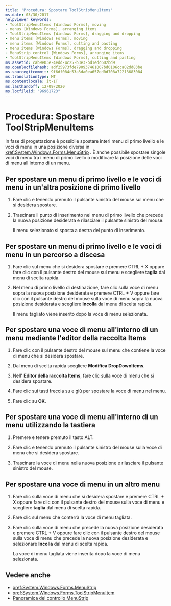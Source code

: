 ```yaml
---
title: 'Procedura: Spostare ToolStripMenuItems'
ms.date: 03/30/2017
helpviewer_keywords:
- ToolStripMenuItems [Windows Forms], moving
- menus [Windows Forms], arranging items
- ToolStripMenuItems [Windows Forms], dragging and dropping
- menu items [Windows Forms], moving
- menu items [Windows Forms], cutting and pasting
- menu items [Windows Forms], dragging and dropping
- MenuStrip control [Windows Forms], arranging items
- ToolStripMenuItems [Windows Forms], cutting and pasting
ms.assetid: cab9e03e-4edd-4c25-b3e3-bd1edc602bd9
ms.openlocfilehash: adf25973fde790937461007bd0106cca02dd83be
ms.sourcegitcommit: 9f6df084c53a3da0ea657ed0d708a72213683084
ms.translationtype: MT
ms.contentlocale: it-IT
ms.lasthandoff: 12/09/2020
ms.locfileid: "96961723"
---
```

# <a name="how-to-move-toolstripmenuitems"></a>Procedura: Spostare ToolStripMenuItems
In fase di progettazione è possibile spostare interi menu di primo livello e le voci di menu in una posizione diversa in <xref:System.Windows.Forms.MenuStrip> . È anche possibile spostare singole voci di menu tra i menu di primo livello o modificare la posizione delle voci di menu all'interno di un menu.

## <a name="to-move-a-top-level-menu-and-its-menu-items-to-another-top-level-location"></a>Per spostare un menu di primo livello e le voci di menu in un'altra posizione di primo livello

1. Fare clic e tenendo premuto il pulsante sinistro del mouse sul menu che si desidera spostare.

2. Trascinare il punto di inserimento nel menu di primo livello che precede la nuova posizione desiderata e rilasciare il pulsante sinistro del mouse.

     Il menu selezionato si sposta a destra del punto di inserimento.

## <a name="to-move-a-top-level-menu-and-its-menu-items-to-a-drop-down-location"></a>Per spostare un menu di primo livello e le voci di menu in un percorso a discesa

1. Fare clic sul menu che si desidera spostare e premere CTRL + X oppure fare clic con il pulsante destro del mouse sul menu e scegliere **taglia** dal menu di scelta rapida.

2. Nel menu di primo livello di destinazione, fare clic sulla voce di menu sopra la nuova posizione desiderata e premere CTRL + V oppure fare clic con il pulsante destro del mouse sulla voce di menu sopra la nuova posizione desiderata e scegliere **Incolla** dal menu di scelta rapida.

     Il menu tagliato viene inserito dopo la voce di menu selezionata.

## <a name="to-move-a-menu-item-within-a-menu-using-the-items-collection-editor"></a>Per spostare una voce di menu all'interno di un menu mediante l'editor della raccolta Items

1. Fare clic con il pulsante destro del mouse sul menu che contiene la voce di menu che si desidera spostare.

2. Dal menu di scelta rapida scegliere **Modifica DropDownItems**.

3. Nell' **Editor della raccolta Items**, fare clic sulla voce di menu che si desidera spostare.

4. Fare clic sui tasti freccia su e giù per spostare la voce di menu nel menu.

5. Fare clic su **OK**.

## <a name="to-move-a-menu-item-within-a-menu-using-the-keyboard"></a>Per spostare una voce di menu all'interno di un menu utilizzando la tastiera

1. Premere e tenere premuto il tasto ALT.

2. Fare clic e tenendo premuto il pulsante sinistro del mouse sulla voce di menu che si desidera spostare.

3. Trascinare la voce di menu nella nuova posizione e rilasciare il pulsante sinistro del mouse.

## <a name="to-move-a-menu-item-to-another-menu"></a>Per spostare una voce di menu in un altro menu

1. Fare clic sulla voce di menu che si desidera spostare e premere CTRL + X oppure fare clic con il pulsante destro del mouse sulla voce di menu e scegliere **taglia** dal menu di scelta rapida.

2. Fare clic sul menu che conterrà la voce di menu tagliata.

3. Fare clic sulla voce di menu che precede la nuova posizione desiderata e premere CTRL + V oppure fare clic con il pulsante destro del mouse sulla voce di menu che precede la nuova posizione desiderata e selezionare **Incolla** dal menu di scelta rapida.

     La voce di menu tagliata viene inserita dopo la voce di menu selezionata.

## <a name="see-also"></a>Vedere anche

- <xref:System.Windows.Forms.MenuStrip>
- <xref:System.Windows.Forms.ToolStripMenuItem>
- [Panoramica del controllo MenuStrip](menustrip-control-overview-windows-forms.md)
